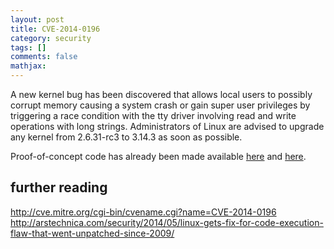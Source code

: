 ```yaml
---
layout: post
title: CVE-2014-0196
category: security
tags: []
comments: false
mathjax:
---
```

A new kernel bug has been discovered that allows local users to possibly corrupt memory causing a system crash or gain super user privileges by triggering a race condition with the tty driver involving read and write operations with long strings. Administrators of Linux are advised to upgrade any kernel from 2.6.31-rc3 to 3.14.3 as soon as possible.

Proof-of-concept code has already been made available <a href="http://bugfuzz.com/stuff/cve-2014-0196-md.c" title="proof of concept code" target="_blank">here</a> and <a href="/assets/txt/cve-2014-0196-md.c.txt" target="_blank">here</a>.


## further reading

<a href="http://cve.mitre.org/cgi-bin/cvename.cgi?name=CVE-2014-0196" target="_blank">http://cve.mitre.org/cgi-bin/cvename.cgi?name=CVE-2014-0196</a>
<a href="http://arstechnica.com/security/2014/05/linux-gets-fix-for-code-execution-flaw-that-went-unpatched-since-2009/" target="_blank">http://arstechnica.com/security/2014/05/linux-gets-fix-for-code-execution-flaw-that-went-unpatched-since-2009/</a>
